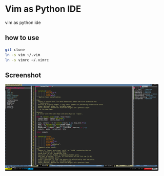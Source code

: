 # Vim as Python IDE

vim as python ide

## how to use
```bash
git clone 
ln -s vim ~/.vim
ln -s vimrc ~/.vimrc
```

## Screenshot

![](screenshot/example.png)
